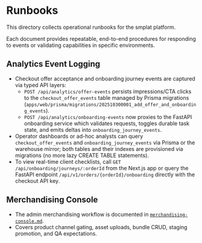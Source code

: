 # Runbooks

This directory collects operational runbooks for the smplat platform.

Each document provides repeatable, end-to-end procedures for responding to events or validating capabilities in specific environments.

## Analytics Event Logging

- Checkout offer acceptance and onboarding journey events are captured via typed API layers:
  - `POST /api/analytics/offer-events` persists impressions/CTA clicks to the `checkout_offer_events` table managed by Prisma migrations (`apps/web/prisma/migrations/202510300001_add_offer_and_onboarding_events`).
  - `POST /api/analytics/onboarding-events` now proxies to the FastAPI onboarding service which validates requests, toggles durable task state, and emits deltas into `onboarding_journey_events`.
- Operator dashboards or ad-hoc analysts can query `checkout_offer_events` and `onboarding_journey_events` via Prisma or the warehouse mirror; both tables and their indexes are provisioned via migrations (no more lazy CREATE TABLE statements).
- To view real-time client checklists, call `GET /api/onboarding/journeys/:orderId` from the Next.js app or query the FastAPI endpoint `/api/v1/orders/{orderId}/onboarding` directly with the checkout API key.

## Merchandising Console

- The admin merchandising workflow is documented in [`merchandising-console.md`](./merchandising-console.md).
- Covers product channel gating, asset uploads, bundle CRUD, staging promotion, and QA expectations.
